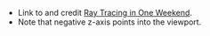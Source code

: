 - Link to and credit [Ray Tracing in One Weekend](https://raytracing.github.io/books/RayTracingInOneWeekend.html).
- Note that negative z-axis points into the viewport.
